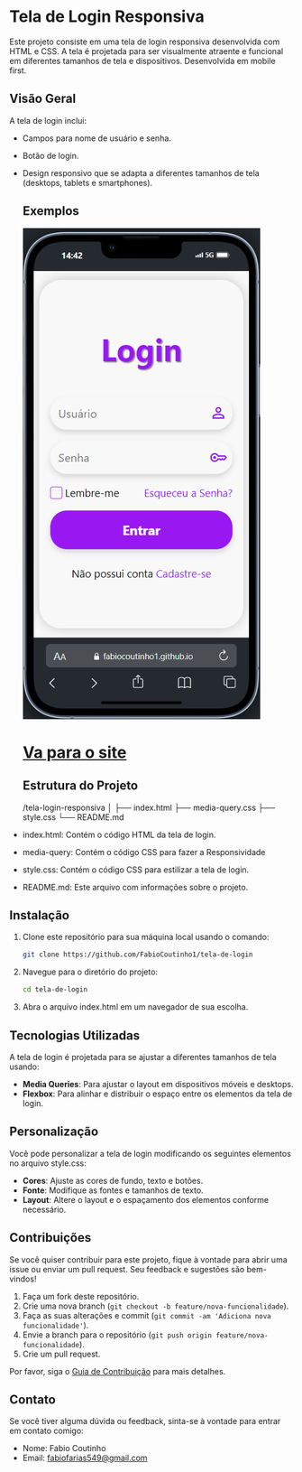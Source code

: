 # Tela de Login Responsiva

Este projeto consiste em uma tela de login responsiva desenvolvida com HTML e CSS. A tela é projetada para ser visualmente atraente e funcional em diferentes tamanhos de tela e dispositivos. Desenvolvida em mobile first.

## Visão Geral

A tela de login inclui:

* Campos para nome de usuário e senha.
* Botão de login.
* Design responsivo que se adapta a diferentes tamanhos de tela (desktops, 
  tablets e smartphones).

  ## Exemplos
  
  ![Exemplo do Cartão de Embarque](assets/image.png) 
  
  # [Va para o site](https://fabiocoutinho1.github.io/tela-de-login/)
  

  ## Estrutura do Projeto

  /tela-login-responsiva
│
├── index.html
├── media-query.css
├── style.css
└── README.md

* index.html: Contém o código HTML da tela de login.
* media-query: Contém o código CSS para fazer a Responsividade
* style.css: Contém o código CSS para estilizar a tela de login.
* README.md: Este arquivo com informações sobre o projeto.

## Instalação

1. Clone este repositório para sua máquina local usando o comando:
   ```bash
   git clone https://github.com/FabioCoutinho1/tela-de-login
2. Navegue para o diretório do projeto:
    ```bash
    cd tela-de-login
3. Abra o arquivo index.html em um navegador de sua escolha.

## Tecnologias Utilizadas

A tela de login é projetada para se ajustar a diferentes tamanhos de tela usando:

* **Media Queries**: Para ajustar o layout em dispositivos móveis e desktops.
* **Flexbox**: Para alinhar e distribuir o espaço entre os elementos da tela de login.

## Personalização
Você pode personalizar a tela de login modificando os seguintes elementos no arquivo style.css:

* **Cores**: Ajuste as cores de fundo, texto e botões.
* **Fonte**: Modifique as fontes e tamanhos de texto.
* **Layout**: Altere o layout e o espaçamento dos elementos conforme necessário.

## Contribuições

Se você quiser contribuir para este projeto, fique à vontade para abrir uma issue ou enviar um pull request. Seu feedback e sugestões são bem-vindos!

1. Faça um fork deste repositório.
2. Crie uma nova branch (`git checkout -b feature/nova-funcionalidade`).
3. Faça as suas alterações e commit (`git commit -am 'Adiciona nova funcionalidade'`).
4. Envie a branch para o repositório (`git push origin feature/nova-funcionalidade`).
5. Crie um pull request.

Por favor, siga o [Guia de Contribuição](docs/CONTRIBUTING.md) para mais detalhes.

## Contato

Se você tiver alguma dúvida ou feedback, sinta-se à vontade para entrar em contato comigo:

- Nome: Fabio Coutinho
- Email: fabiofarias549@gmail.com